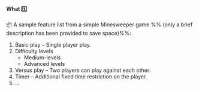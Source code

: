 <link rel="stylesheet" href="{{baseUrl}}/css/textbook.css">

<div class="website-content">

<div id="title">

#### What :one:

</div>

<div id="body">

<tip-box type="definition">
<include src="../../../common/definitions.md#def-feature-list" />
</tip-box>

<tip-box>

:package: A sample feature list from a simple Minesweeper game %%&nbsp;(only a brief description has been provided to save space)%%:

1. Basic play – Single player play.
2. Difficulty levels
   * Medium-levels
   * Advanced levels
3. Versus play – Two players can play against each other.
4. Timer – Additional fixed time restriction on the player.
5. ...

</tip-box>

</div>

<div id="extras">
<div>

</div>
